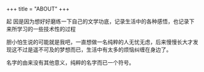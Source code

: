 +++
title = "ABOUT"
+++


 起 因是因为想好好磨练一下自己的文学功底，记录生活中的各种感悟，也记录下来所学习的一些技术性的过程
 
 胆小怕生说的可能就是我吧，一直想做一名纯粹的人无忧无虑，后来慢慢长大才发现这不过是遥不可及的梦想而已，生活中有太多的烦恼纠缠在身边了。
 
 名字的由来没有其他意义，纯粹的名字而已一个符号。